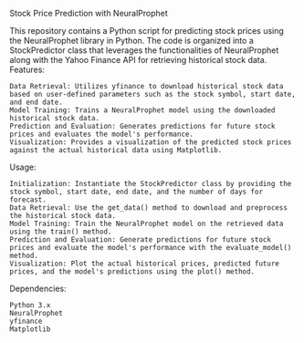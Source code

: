 Stock Price Prediction with NeuralProphet

This repository contains a Python script for predicting stock prices using the NeuralProphet library in Python. The code is organized into a StockPredictor class that leverages the functionalities of NeuralProphet along with the Yahoo Finance API for retrieving historical stock data.
Features:

    Data Retrieval: Utilizes yfinance to download historical stock data based on user-defined parameters such as the stock symbol, start date, and end date.
    Model Training: Trains a NeuralProphet model using the downloaded historical stock data.
    Prediction and Evaluation: Generates predictions for future stock prices and evaluates the model's performance.
    Visualization: Provides a visualization of the predicted stock prices against the actual historical data using Matplotlib.

Usage:

    Initialization: Instantiate the StockPredictor class by providing the stock symbol, start date, end date, and the number of days for forecast.
    Data Retrieval: Use the get_data() method to download and preprocess the historical stock data.
    Model Training: Train the NeuralProphet model on the retrieved data using the train() method.
    Prediction and Evaluation: Generate predictions for future stock prices and evaluate the model's performance with the evaluate_model() method.
    Visualization: Plot the actual historical prices, predicted future prices, and the model's predictions using the plot() method.

Dependencies:

    Python 3.x
    NeuralProphet
    yfinance
    Matplotlib
